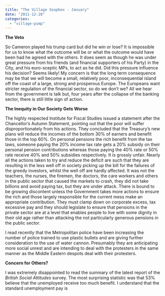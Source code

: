 ```yaml
---
title: "The Village Soapbox - January"
date: "2011-12-28"
categories: 
  - "village-pump"
---
```


**The Veto**

So Cameron played his trump card but did he win or lose? It is impossible for us to know what the outcome will be or what the outcome would have been had he agreed with the others. It does seem as though he was under great pressure from his friends (and financial supporters of his Party) in the City, and his euro-sceptic MPs, to act as he did. Did this pressure influence his decision? Seems likely! My concern is that the long term consequence may be that we will become a small, relatively poor, inconsequential island off the coast of a large, strong and prosperous Europe. The Europeans want stricter regulation of the financial sector, so do we don’t we? All we hear from the government is talk but, four years after the collapse of the banking sector, there is still little sign of action.

**The Inequity in Our Society Gets Worse**

The highly respected Institute for Fiscal Studies issued a statement after the Chancellor’s Autumn Statement, pointing out that the poor will suffer disproportionately from his actions. They concluded that the Treasury’s new plans will reduce the incomes of the bottom 30% of earners and benefit those in the top 60%. On personal pensions the rich benefit from the tax laws, someone paying the 20% income tax rate gets a 20% subsidy on their personal pension contributions whereas those paying the 40% rate or 50% rate receive 40% and 50% subsidies respectively. It is grossly unfair. Nearly all the actions taken to try and reduce the deficit are such that they are resulting in the less well off in society picking up the bill for the failures of the greedy investors, whilst the well off are hardly affected. It was not the teachers, the nurses, the firemen, the doctors, the care workers and others in the public sector that caused the markets to crash, they did not take billions and avoid paying tax, but they are under attack. There is bound to be growing discontent unless the Government takes more actions to ensure the rich and those largely responsible for the current mess make an appropriate contribution. They must clamp down on corporate excess, tax excessive pay and they should legislate to ensure that pensions in the private sector are at a level that enables people to live with some dignity in their old age rather than attacking the not particularly generous pensions in the public sector.

I read recently that the Metropolitan police have been increasing the number of police trained to use plastic bullets and are giving further consideration to the use of water cannon. Presumably they are anticipating more social unrest and are intending to deal with the protesters in the same manner as the Middle Eastern despots deal with their protesters.

**Concern for Others?**

I was extremely disappointed to read the summary of the latest report of the _British Social Attitudes_ survey. The most surprising statistic was that 53% believe that the unemployed receive too much benefit. I understand that the standard unemployment pay is
